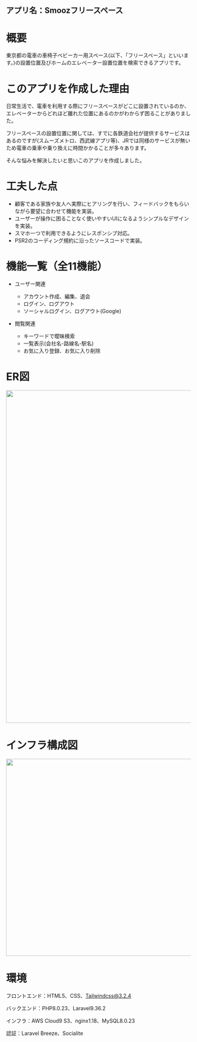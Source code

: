 ## アプリ名：Smoozフリースペース


# 概要
東京都の電車の車椅子ベビーカー用スペース(以下、「フリースペース」といいます。)の設置位置及びホームのエレベーター設置位置を検索できるアプリです。

# このアプリを作成した理由
日常生活で、電車を利用する際にフリースペースがどこに設置されているのか、エレベーターからどれほど離れた位置にあるのかがわからず困ることがありました。

フリースペースの設置位置に関しては、すでに各鉄道会社が提供するサービスはあるのですが(スムーズメトロ、西武線アプリ等)、JRでは同様のサービスが無いため電車の乗車や乗り換えに時間かかることが多々あります。

そんな悩みを解決したいと思いこのアプリを作成しました。

# 工夫した点
- 顧客である家族や友人へ実際にヒアリングを行い、フィードバックをもらいながら要望に合わせて機能を実装。
- ユーザーが操作に困ることなく使いやすいUIになるようシンプルなデザインを実装。
- スマホ一つで利用できるようにレスポンシブ対応。
- PSR2のコーディング規約に沿ったソースコードで実装。

# 機能一覧（全11機能）
- ユーザー関連
   - アカウント作成、編集、退会
   - ログイン、ログアウト
   - ソーシャルログイン、ログアウト(Google)

- 閲覧関連
   - キーワードで曖昧検索
   - 一覧表示(会社名-路線名-駅名)
   - お気に入り登録、お気に入り削除


# ER図
<img width="905" alt="" src="https://imgbucket-202211152400.s3.amazonaws.com/README/ER%E5%9B%B3.drawio+(1).png">

# インフラ構成図
<img width="536" alt="" src="https://imgbucket-202211152400.s3.amazonaws.com/README/%E3%82%A4%E3%83%B3%E3%83%95%E3%83%A9%E6%A7%8B%E6%88%90%E5%9B%B3.png">

# 環境
フロントエンド：HTML5、CSS、Tailwindcss@3.2.4 

バックエンド：PHP8.0.23、Laravel9.36.2

インフラ：AWS Cloud9 S3、nginx1.18、MySQL8.0.23

認証：Laravel Breeze、Socialite

